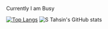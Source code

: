 Currently I am Busy

[![Top Langs](https://github-readme-stats.vercel.app/api/top-langs/?username=SyedT1&layout=compact)](https://github.com/SyedT1/github-readme-stats)
![S Tahsin's GitHub stats](https://github-readme-stats.vercel.app/api?username=SyedT1&show_icons=true&theme=radical)


<!--
-👋 Hi, I’m @SyedT1 
- 👀 I’m interested in ... {}
- 🌱 I’m currently learning ...{}
- 💞️ I’m looking to collaborate on ...{}
- 📫 How to reach me ...{}
--->
<!---
SyedT1/SyedT1 is a ✨ special ✨ repository because its `README.md` (this file) appears on your GitHub profile.
You can click the Preview link to take a look at your changes.
--->
